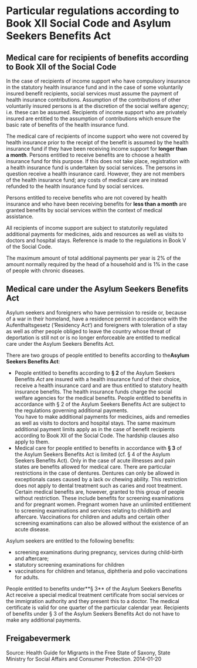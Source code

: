 # Particular regulations according to Book XII Social Code and Asylum Seekers Benefits Act

Medical care for recipients of benefits according to Book XII of the Social Code
--------------------------------------------------------------------------------

In the case of recipients of income support who have compulsory insurance in the statutory health insurance fund and in the case of some voluntarily insured benefit recipients, social services must assume the payment of health insurance contributions. Assumption of the contributions of other voluntarily insured persons is at the discretion of the social welfare agency; i.e. these can be assumed. Recipients of income support who are privately insured are entitled to the assumption of contributions which ensure the basic rate of benefits of the health insurance fund.

The medical care of recipients of income support who were not covered by health insurance prior to the receipt of the benefit is assumed by the health insurance fund if they have been receiving income support for **longer than a month**. Persons entitled to receive benefits are to choose a health insurance fund for this purpose. If this does not take place, registration with a health insurance fund is undertaken by social services. The persons in question receive a health insurance card. However, they are not members of the health insurance fund; any costs of medical care are instead refunded to the health insurance fund by social services.

Persons entitled to receive benefits who are not covered by health insurance and who have been receiving benefits for **less than a month** are granted benefits by social services within the context of medical assistance.

All recipients of income support are subject to statutorily regulated additional payments for medicines, aids and resources as well as visits to doctors and hospital stays. Reference is made to the regulations in Book V of the Social Code.

The maximum amount of total additional payments per year is 2% of the amount normally required by the head of a household and is 1% in the case of people with chronic diseases.

Medical care under the Asylum Seekers Benefits Act
--------------------------------------------------

Asylum seekers and foreigners who have permission to reside or, because of a war in their homeland, have a residence permit in accordance with the Aufenthaltsgesetz (‘Residency Act‘) and foreigners with toleration of a stay as well as other people obliged to leave the country whose threat of deportation is still not or is no longer enforceable are entitled to medical care under the Asylum Seekers Benefits Act.

There are two groups of people entitled to benefits according to the**Asylum Seekers Benefits Act**:

* People entitled to benefits according to **§ 2** of the Asylum Seekers Benefits *Act* are insured with a health insurance fund of their choice, receive a health insurance card and are thus entitled to statutory health insurance benefits. The health insurance funds charge the social welfare agencies for the medical benefits. People entitled to benefits in accordance with § 2 of the Asylum Seekers Benefits Act are subject to the regulations governing additional payments.  
  You have to make additional payments for medicines, aids and remedies as well as visits to doctors and hospital stays. The same maximum additional payment limits apply as in the case of benefit recipients according to Book XII of the Social Code. The hardship clauses also apply to them.
* Medical care for people entitled to benefits in accordance with **§ 3** of the Asylum Seekers Benefits Act is limited (cf. § 4 of the Asylum Seekers Benefits Act). Only in the case of acute illnesses and pain states are benefits allowed for medical care. There are particular restrictions in the case of dentures. Dentures can only be allowed in exceptionals cases caused by a lack ov chewing ability. This restriction does not apply to dental treatment such as caries and root treatment.  
  Certain medical benefits are, however, granted to this group of people without restriction. These include benefits for screening examinations and for pregnant women. Pregnant women have an unlimited entitlement to screening examinations and services relating to childbirth and aftercare. Vaccinations for children and adults and certain other screening examinations can also be allowed without the existence of an acute disease.

Asylum seekers are entitled to the following benefits:

* screening examinations during pregnancy, services during child-birth and aftercare;
* statutory screening examinations for children
* vaccinations for children and tetanus, diphtheria and polio vaccinations for adults.

People entitled to benefits under**§ 3** of the Asylum Seekers Benefits Act receive a special medical treatment certificate from social services or the immigration authority and they present this to a doctor. The medical certificate is valid for one quarter of the particular calendar year. Recipients of benefits under § 3 of the Asylum Seekers Benefits Act do not have to make any additional payments.

## Freigabevermerk

Source: Health Guide for Migrants in the Free State of Saxony, State Ministry for Social Affairs and Consumer Protection. 2014-01-20
